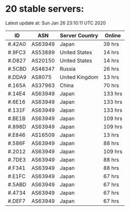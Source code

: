 # 20 stable servers:

Latest update at: Sun Jan 26 23:10:11 UTC 2020

| ID | ASN | Server Country | Online |
| -- | --- | -------------- | ------ |
| #.42A0 | AS63949 | Japan | 39 hrs |
| #.9FC3 | AS53889 | United States | 14 hrs |
| #.D827 | AS20150 | United States | 14 hrs |
| #.5CBD | AS48347 | Russia | 26 hrs |
| #.DDA9 | AS8075 | United Kingdom | 13 hrs |
| #.165A | AS37963 | China | 70 hrs |
| #.14E4 | AS63949 | Japan | 133 hrs |
| #.6E16 | AS63949 | Japan | 133 hrs |
| #.131F | AS63949 | Japan | 133 hrs |
| #.BE1B | AS63949 | Japan | 109 hrs |
| #.898D | AS63949 | Japan | 109 hrs |
| #.E846 | AS16509 | Japan | 13 hrs |
| #.586F | AS63949 | Japan | 88 hrs |
| #.2012 | AS63949 | Japan | 109 hrs |
| #.7DE3 | AS63949 | Japan | 88 hrs |
| #.F341 | AS63949 | Japan | 88 hrs |
| #.E1FC | AS63949 | Japan | 67 hrs |
| #.5ABD | AS63949 | Japan | 67 hrs |
| #.4734 | AS63949 | Japan | 67 hrs |
| #.DEF7 | AS63949 | Japan | 67 hrs |

